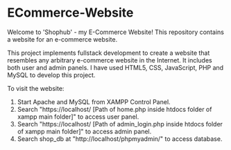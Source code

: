 # ECommerce-Website

Welcome to 'Shophub' - my E-Commerce Website! This repository contains a website for an e-commerce website.

This project implements fullstack development to create a website that resembles any arbitrary e-commerce website in the Internet. It includes both user and admin panels. I have used HTML5, CSS, JavaScript, PHP and MySQL to develop this project.

To visit the website:
1. Start Apache and MySQL from XAMPP Control Panel.
2. Search "https://localhost/ [Path of home.php inside htdocs folder of xampp main folder]" to access user panel.
3. Search "https://localhost/ [Path of admin_login.php inside htdocs folder of xampp main folder]" to access admin panel.
4. Search shop_db at "http://localhost/phpmyadmin/" to access database.
